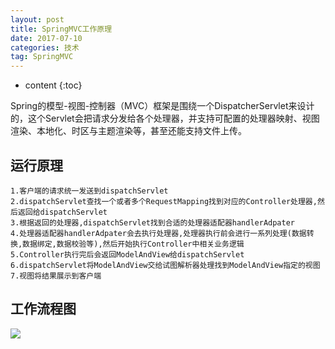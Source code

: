 ```yaml
---
layout: post
title: SpringMVC工作原理
date: 2017-07-10 
categories: 技术
tag: SpringMVC 
---
```

* content
{:toc}

 Spring的模型-视图-控制器（MVC）框架是围绕一个DispatcherServlet来设计的，这个Servlet会把请求分发给各个处理器，并支持可配置的处理器映射、视图渲染、本地化、时区与主题渲染等，甚至还能支持文件上传。
 
 <!-- more -->
 
## 运行原理
	1.客户端的请求统一发送到dispatchServlet
	2.dispatchServlet查找一个或者多个RequestMapping找到对应的Controller处理器,然后返回给dispatchServlet
	3.根据返回的处理器,dispatchServlet找到合适的处理器适配器handlerAdpater
	4.处理器适配器handlerAdpater会去执行处理器,处理器执行前会进行一系列处理(数据转换,数据绑定,数据校验等),然后开始执行Controller中相关业务逻辑
	5.Controller执行完后会返回ModelAndView给dispatchServlet
	6.dispatchServlet将ModelAndView交给试图解析器处理找到ModelAndView指定的视图
	7.视图将结果展示到客户端
	
## 工作流程图
[![](http://7xt682.com2.z0.glb.clouddn.com/springmvc.JPG)](http://7xt682.com2.z0.glb.clouddn.com/springmvc.JPG)